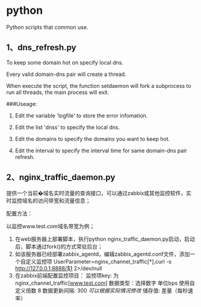 # python
Python scripts that common use.

## 1、dns_refresh.py

To keep some domain hot on specify local dns. 

Every valid domain-dns pair will create a thread.

When execute the script, the function setdaemon will fork a subprocess to run all threads, the main process will exit.


###Useage:

1. Edit the variable 'logfile' to store the error infomation.

2. Edit the list 'dnss' to specify the local dns.

3. Edit the domains to specify the domains you want to keep hot.

4. Edit the interval to specify the interval time for same domain-dns pair refresh.


## 2、nginx_traffic_daemon.py

提供一个当前�域名实时流量的查询接口，可以通过zabbix或其他监控软件，实时监控域名的访问带宽和流量信息；

配置方法：

以监控www.test.com域名带宽为例；

1. 在web服务器上部署脚本，执行python nginx_traffic_daemon.py启动，启动后，脚本通过fork()的方式常驻后台；
2. 如该服务器已经部署zabbix_agentd，编辑zabbix_agentd.conf文件，添加一个自定义监控项
    UserParameter=nginx_channel_traffic[*],curl -s http://127.0.0.1:8888/$1 2>/dev/null
3. 在zabbix前端配置监控项目：
    监控项key: 为nginx_channel_traffic[www.test.com]
    数据类型：选择数字
    单位bps
    使用自定义倍数 8
    数据更新间隔: 300 *可以根据实际情况修改*
    储存值: 差量（每秒速率）
